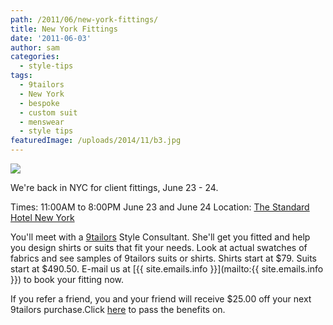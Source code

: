 ```yaml
---
path: /2011/06/new-york-fittings/
title: New York Fittings
date: '2011-06-03'
author: sam
categories:
  - style-tips
tags:
  - 9tailors
  - New York
  - bespoke
  - custom suit
  - menswear
  - style tips
featuredImage: /uploads/2014/11/b3.jpg
---
```

 [![](http://4.bp.blogspot.com/-9f-8TBfZDAU/TekLQ4t7U_I/AAAAAAAAJYw/3AyTCf_x204/s400/nyc_jun2011.jpg)](http://4.bp.blogspot.com/-9f-8TBfZDAU/TekLQ4t7U_I/AAAAAAAAJYw/3AyTCf_x204/s1600/nyc_jun2011.jpg) 

We're back in NYC for client fittings, June 23 - 24.

Times: 11:00AM to 8:00PM June 23 and June 24
Location: [The Standard Hotel New York](http://www.standardhotels.com/new-york-city/)

You'll meet with a [9tailors](http://9tailors.com/) Style Consultant. She'll get you fitted and help you design shirts or suits that fit your needs. Look at actual swatches of fabrics and see samples of 9tailors suits or shirts. Shirts start at $79. Suits start at $490.50. E-mail us at [{{ site.emails.info }}](mailto:{{ site.emails.info }}) to book your fitting now.

If you refer a friend, you and your friend will receive $25.00 off your next 9tailors purchase.Click [here](https://spreadsheets.google.com/spreadsheet/viewform?hl=en_US&formkey=dGFGbnEyaTMzMEZRMnpEQm5VaXM5NGc6MQ#gid=0) to pass the benefits on.